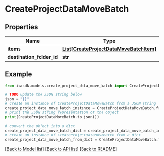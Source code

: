 # CreateProjectDataMoveBatch


## Properties

Name | Type | Description | Notes
------------ | ------------- | ------------- | -------------
**items** | [**List[CreateProjectDataMoveBatchItem]**](CreateProjectDataMoveBatchItem.md) |  | 
**destination_folder_id** | **str** |  | [optional] 

## Example

```python
from icasdk.models.create_project_data_move_batch import CreateProjectDataMoveBatch

# TODO update the JSON string below
json = "{}"
# create an instance of CreateProjectDataMoveBatch from a JSON string
create_project_data_move_batch_instance = CreateProjectDataMoveBatch.from_json(json)
# print the JSON string representation of the object
print(CreateProjectDataMoveBatch.to_json())

# convert the object into a dict
create_project_data_move_batch_dict = create_project_data_move_batch_instance.to_dict()
# create an instance of CreateProjectDataMoveBatch from a dict
create_project_data_move_batch_from_dict = CreateProjectDataMoveBatch.from_dict(create_project_data_move_batch_dict)
```
[[Back to Model list]](../README.md#documentation-for-models) [[Back to API list]](../README.md#documentation-for-api-endpoints) [[Back to README]](../README.md)


